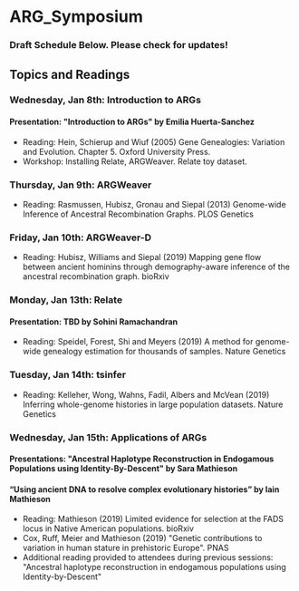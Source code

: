# ARG_Symposium
### Draft Schedule Below. Please check for updates!

## Topics and Readings
### Wednesday, Jan 8th: Introduction to ARGs
#### Presentation: "Introduction to ARGs" by Emilia Huerta-Sanchez
* Reading: Hein, Schierup and Wiuf (2005) Gene Genealogies: Variation and Evolution. Chapter 5. Oxford University Press.
* Workshop: Installing Relate, ARGWeaver. Relate toy dataset.

### Thursday, Jan 9th: ARGWeaver 
* Reading: Rasmussen, Hubisz, Gronau and Siepal (2013) Genome-wide Inference of Ancestral Recombination Graphs. PLOS Genetics

### Friday, Jan 10th: ARGWeaver-D
* Reading: Hubisz, Williams and Siepal (2019) Mapping gene flow between ancient hominins through demography-aware inference of the ancestral recombination graph. bioRxiv

### Monday, Jan 13th: Relate
#### Presentation: TBD by Sohini Ramachandran
* Reading: Speidel, Forest, Shi and Meyers (2019) A method for genome-wide genealogy estimation for thousands of samples. Nature Genetics

### Tuesday, Jan 14th: tsinfer
* Reading: Kelleher, Wong, Wahns, Fadil, Albers and McVean (2019) Inferring whole-genome histories in large population datasets. Nature Genetics

### Wednesday, Jan 15th: Applications of ARGs
#### Presentations: "Ancestral Haplotype Reconstruction in Endogamous Populations using Identity-By-Descent" by Sara Mathieson
#### “Using ancient DNA to resolve complex evolutionary histories” by Iain Mathieson
* Reading: Mathieson (2019) Limited evidence for selection at the FADS locus in Native American populations. bioRxiv
* Cox, Ruff, Meier and Mathieson (2019) "Genetic contributions to variation in human stature in prehistoric Europe". PNAS
* Additional reading provided to attendees during previous sessions: "Ancestral haplotype reconstruction in endogamous populations using Identity-by-Descent"
